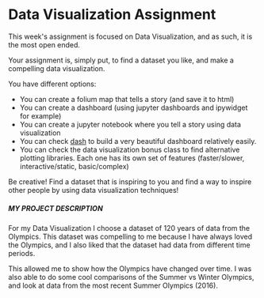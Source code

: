 # Data Visualization Assignment

This week's assignment is focused on Data Visualization, and as such, it is the most open ended.

Your assignment is, simply put, to find a dataset you like, and make a compelling data visualization.

You have different options:

* You can create a folium map that tells a story (and save it to html)
* You can create a dashboard (using jupyter dashboards and ipywidget for example)
* You can create a jupyter notebook where you tell a story using data visualization
* You can check [dash](https://plot.ly/products/dash/) to build a very beautiful dashboard relatively easily.
* You can check the data visualization bonus class to find alternative plotting libraries. Each one has its own set of features (faster/slower, interactive/static, basic/complex)

Be creative! Find a dataset that is inspiring to you and find a way to inspire other people by using data visualization techniques!

##### MY PROJECT DESCRIPTION #####

For my Data Visualization I choose a dataset of 120 years of data from the Olympics. This dataset was compelling to me because I have always loved the Olympics, and I also liked that the dataset had data from different time periods. 

This allowed me to show how the Olympics have changed over time. I was also able to do some cool comparisons of the Summer vs Winter Olympics, and look at data from the most recent Summer Olympics (2016).